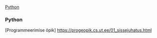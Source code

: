[Python](#python)

### Python

[Programmeerimise õpik] https://progeopik.cs.ut.ee/01_sissejuhatus.html
